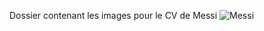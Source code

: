 Dossier contenant les images pour le CV de Messi
![Messi](https://github.com/user-attachments/assets/002fee9a-834b-4686-8346-1fb98217fb5d)
